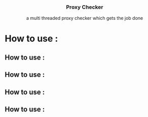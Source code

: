 
<p align="center">
  <h3 align="center">Proxy Checker</h3>

  <p align="center">
    a multi threaded proxy checker which gets the job done
 
  </p>
</p>
<h1>How to use :</h1>
<h2>How to use :</h2>
<h2>How to use :</h2>
<h2>How to use :</h2>
<h2>How to use :</h2>




